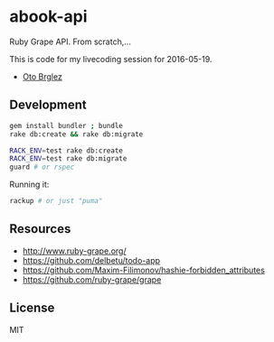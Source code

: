 # abook-api

Ruby Grape API. From scratch,...

This is code for my livecoding session for 2016-05-19.

- [Oto Brglez](https://github.com/otobrglez)

## Development

```bash
gem install bundler ; bundle
rake db:create && rake db:migrate

RACK_ENV=test rake db:create
RACK_ENV=test rake db:migrate
guard # or rspec
```

Running it:

```bash
rackup # or just "puma"
```

## Resources

- http://www.ruby-grape.org/
- https://github.com/delbetu/todo-app
- https://github.com/Maxim-Filimonov/hashie-forbidden_attributes
- https://github.com/ruby-grape/grape

## License
MIT

